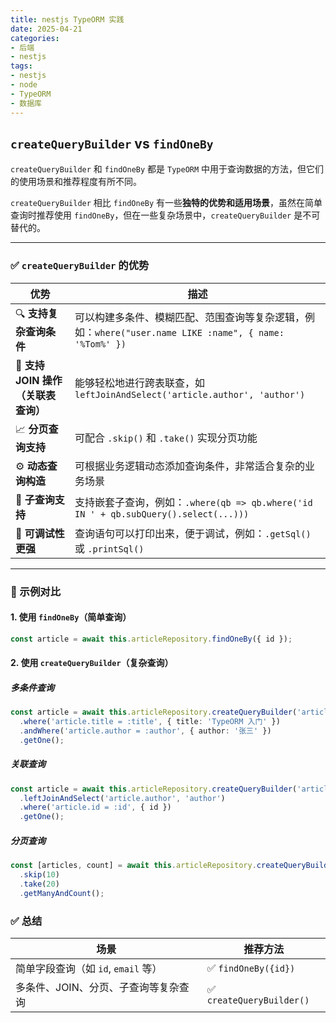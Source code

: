 ```yaml
---
title: nestjs TypeORM 实践
date: 2025-04-21
categories:
- 后端
- nestjs
tags:
- nestjs
- node
- TypeORM
- 数据库
---
```


## `createQueryBuilder` vs `findOneBy`
`createQueryBuilder` 和 `findOneBy` 都是 `TypeORM` 中用于查询数据的方法，但它们的使用场景和推荐程度有所不同。

`createQueryBuilder` 相比 `findOneBy` 有一些**独特的优势和适用场景**，虽然在简单查询时推荐使用 `findOneBy`，但在一些复杂场景中，`createQueryBuilder` 是不可替代的。

---

### ✅ `createQueryBuilder` 的优势

| 优势 | 描述 |
|------|------|
| 🔍 **支持复杂查询条件** | 可以构建多条件、模糊匹配、范围查询等复杂逻辑，例如：`where("user.name LIKE :name", { name: '%Tom%' })` |
| 🧩 **支持 JOIN 操作（关联表查询）** | 能够轻松地进行跨表联查，如 `leftJoinAndSelect('article.author', 'author')` |
| 📈 **分页查询支持** | 可配合 `.skip()` 和 `.take()` 实现分页功能 |
| ⚙️ **动态查询构造** | 可根据业务逻辑动态添加查询条件，非常适合复杂的业务场景 |
| 🔄 **子查询支持** | 支持嵌套子查询，例如：`.where(qb => qb.where('id IN ' + qb.subQuery().select(...)))` |
| 🧪 **可调试性更强** | 查询语句可以打印出来，便于调试，例如：`.getSql()` 或 `.printSql()` |

---

### 🧠 示例对比

#### 1. 使用 `findOneBy`（简单查询）

[//]: # (<script src="https://gist.github.com/Keekuun/2904c0c989f0f4653a759860e94ea63b.js"></script>)

```ts
const article = await this.articleRepository.findOneBy({ id });
```

#### 2. 使用 `createQueryBuilder`（复杂查询）

[//]: # (<script src="https://gist.github.com/Keekuun/b1407489424433be974fbfe7ef712aa9.js"></script>)

##### 多条件查询
```ts
const article = await this.articleRepository.createQueryBuilder('article')
  .where('article.title = :title', { title: 'TypeORM 入门' })
  .andWhere('article.author = :author', { author: '张三' })
  .getOne();
```


##### 关联查询
```ts
const article = await this.articleRepository.createQueryBuilder('article')
  .leftJoinAndSelect('article.author', 'author')
  .where('article.id = :id', { id })
  .getOne();
```


##### 分页查询
```ts
const [articles, count] = await this.articleRepository.createQueryBuilder('article')
  .skip(10)
  .take(20)
  .getManyAndCount();
```

### ✅ 总结

| 场景 | 推荐方法 |
|------|----------|
| 简单字段查询（如 `id`, `email` 等） | ✅ `findOneBy({id})` |
| 多条件、JOIN、分页、子查询等复杂查询 | ✅ `createQueryBuilder()` |
